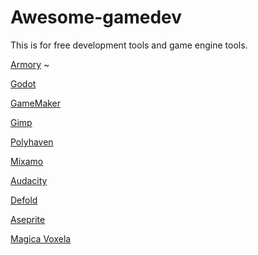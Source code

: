 # Awesome-gamedev
This is for free development tools and game engine tools.
 
[Armory](https://armory3d.org/) ~

[Godot](https://godotengine.org/)

[GameMaker](https://gamemaker.io/en)

[Gimp](https://www.gimp.org/downloads/)

[Polyhaven](https://polyhaven.com/)

[Mixamo](https://www.mixamo.com/#/)

[Audacity](https://www.audacityteam.org/download/)

[Defold](https://defold.com/download/)

[Aseprite](https://sourceforge.net/projects/aseprite.mirror/)

[Magica Voxela](https://ephtracy.github.io/) 
